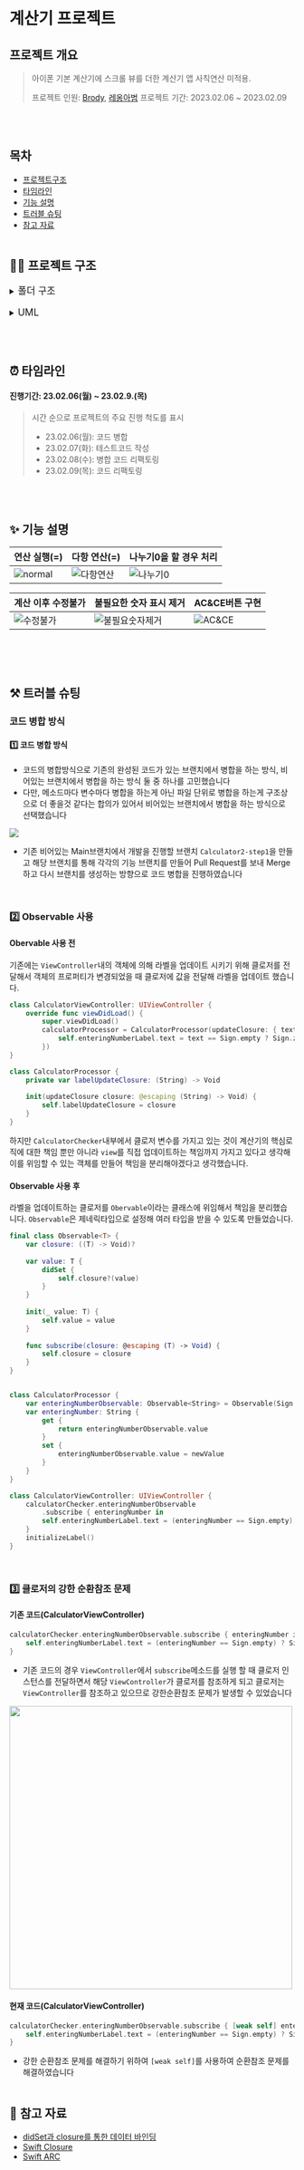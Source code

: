 # 계산기 프로젝트
## 프로젝트 개요
> 아이폰 기본 계산기에 스크롤 뷰를 더한 계산기 앱
> 사칙연산 미적용.
> 
> 프로젝트 인원: [Brody](https://github.com/seunghyunCheon), [레옹아범](https://github.com/fatherLeon)
> 프로젝트 기간: 2023.02.06 ~ 2023.02.09

<br/><br/>

## 목차
- [프로젝트구조](#✍🏻-프로젝트-구조)
- [타임라인](#⏰-타임라인)
- [기능 설명](#✨-기능-설명)
- [트러블 슈팅](#⚒️-트러블-슈팅)
- [참고 자료](#📑-참고-자료)
<br/><br/>
## ✍🏻 프로젝트 구조
<details><summary><big>폴더 구조</big></summary>
    
```
├── Protocol
|   └── CalculatorItem
├── Extension
|   ├── StringExtension
|   ├── ScrollViewExtension
|   └── DoubleExtension
├── Model
|   ├── DataStructure
|   |   ├── CalculatorItemQueue
|   |   ├── LinkedList
|   |   └── Node
|   ├── Operator
|   ├── CalculatorProcessor
|   ├── Formula
|   ├── Sign
|   └── Obervable
├── ViewController
|   └── CalculatorViewController
└── View
    ├── Main
    └── CalculatorStackView

```

</details>

</br>

<details><summary><big>UML</big></summary>

<img src="https://github.com/seunghyunCheon/ios-calculator-app/blob/calculator2-step2/Image/UML.png?raw=true"/>
   
</details>

<br/><br/> 

## ⏰ 타임라인
#### 진행기간: 23.02.06(월) ~ 23.02.9.(목)

> 시간 순으로 프로젝트의 주요 진행 척도를 표시
> - 23.02.06(월): 코드 병합
> - 23.02.07(화): 테스트코드 작성
> - 23.02.08(수): 병합 코드 리팩토링
> - 23.02.09(목): 코드 리팩토링


<br/><br/>


## ✨ 기능 설명

|연산 실행(=)|다항 연산(=)|나누기0을 할 경우 처리|
|---|---|---|
|![normal](https://github.com/seunghyunCheon/ios-calculator-app/blob/calculator2-step2/Image/기능사진/기본연산.gif?raw=true)|![다항연산](https://github.com/seunghyunCheon/ios-calculator-app/blob/calculator2-step2/Image/기능사진/다항연산.gif?raw=true)|![나누기0](https://github.com/seunghyunCheon/ios-calculator-app/blob/calculator2-step2/Image/기능사진/나누기0.gif?raw=true)|

|계산 이후 수정불가|불필요한 숫자 표시 제거|AC&CE버튼 구현|
|---|---|---|
|![수정불가](https://github.com/seunghyunCheon/ios-calculator-app/blob/calculator2-step2/Image/기능사진/계산이후수정불가.gif?raw=true)|![불필요숫자제거](https://github.com/seunghyunCheon/ios-calculator-app/blob/calculator2-step2/Image/기능사진/불필요한숫자표시제거.gif?raw=true)|![AC&CE](https://github.com/seunghyunCheon/ios-calculator-app/blob/calculator2-step2/Image/기능사진/AC&CE.gif?raw=true)|

<br/><br/><br/>

## ⚒️ 트러블 슈팅
### 코드 병합 방식
#### 1️⃣ 코드 병합 방식
* 코드의 병합방식으로 기존의 완성된 코드가 있는 브랜치에서 병합을 하는 방식, 비어있는 브랜치에서 병합을 하는 방식 둘 중 하나를 고민했습니다
* 다만, 메소드마다 변수마다 병합을 하는게 아닌 파일 단위로 병합을 하는게 구조상으로 더 좋을것 같다는 합의가 있어서 비어있는 브랜치에서 병합을 하는 방식으로 선택했습니다


<img src="https://github.com/seunghyunCheon/ios-calculator-app/blob/calculator2-step2/Image/코드병합방식.png?raw=true"/>

* 기존 비어있는 Main브랜치에서 개발을 진행할 브랜치 `Calculator2-step1`을 만들고 해당 브랜치를 통해 각각의 기능 브랜치를 만들어 Pull Request를 보내 Merge하고 다시 브랜치를 생성하는 방향으로 코드 병합을 진행하였습니다

</br>

### 2️⃣ Observable 사용

#### Obervable 사용 전
기존에는 `ViewController`내의 객체에 의해 라벨을 업데이트 시키기 위해 클로저를 전달해서 객체의 프로퍼티가 변경되었을 때 클로저에 값을 전달해 라벨을 업데이트 했습니다.
```swift
class CalculatorViewController: UIViewController {
    override func viewDidLoad() {
        super.viewDidLoad()
        calculatorProcessor = CalculatorProcessor(updateClosure: { text in
            self.enteringNumberLabel.text = text == Sign.empty ? Sign.zero : text
        })
}

class CalculatorProcessor {
    private var labelUpdateClosure: (String) -> Void
    
    init(updateClosure closure: @escaping (String) -> Void) {
        self.labelUpdateClosure = closure
    }
}
```

하지만 `CalculatorChecker`내부에서 클로저 변수를 가지고 있는 것이 계산기의 핵심로직에 대한 책임 뿐만 아니라 `view`를 직접 업데이트하는 책임까지 가지고 있다고 생각해 이를 위임할 수 있는 객체를 만들어 책임을 분리해야겠다고 생각했습니다.

#### Observable 사용 후
라벨을 업데이트하는 클로저를 `Obervable`이라는 클래스에 위임해서 책임을 분리했습니다. `Observable`은 제네릭타입으로 설정해 여러 타입을 받을 수 있도록 만들었습니다.
```swift
final class Observable<T> {
    var closure: ((T) -> Void)?
    
    var value: T {
        didSet {
            self.closure?(value)
        }
    }
    
    init(_ value: T) {
        self.value = value
    }
    
    func subscribe(closure: @escaping (T) -> Void) {
        self.closure = closure
    }
}


class CalculatorProcessor {
    var enteringNumberObservable: Observable<String> = Observable(Sign.empty)
    var enteringNumber: String {
        get {
            return enteringNumberObservable.value
        }
        set {
            enteringNumberObservable.value = newValue
        }
    }
}

class CalculatorViewController: UIViewController {
    calculatorChecker.enteringNumberObservable
        .subscribe { enteringNumber in
        self.enteringNumberLabel.text = (enteringNumber == Sign.empty) ? Sign.zero : enteringNumber
    }
    initializeLabel()
}
```

</br>

### 3️⃣ 클로저의 강한 순환참조 문제
#### 기존 코드(CalculatorViewController)
```swift
calculatorChecker.enteringNumberObservable.subscribe { enteringNumber in
    self.enteringNumberLabel.text = (enteringNumber == Sign.empty) ? Sign.zero : enteringNumber
}
```

* 기존 코드의 경우 `ViewController`에서 `subscribe`메소드를 실행 할 때 클로저 인스턴스를 전달하면서 해당 `ViewController`가 클로저를 참조하게 되고 클로저는 `ViewController`를 참조하고 있으므로 강한순환참조 문제가 발생할 수 있었습니다

<img src="https://github.com/seunghyunCheon/ios-calculator-app/blob/calculator2-step2/Image/강한순환참조문제.png?raw=true" height=500px>

#### 현재 코드(CalculatorViewController)
```swift
calculatorChecker.enteringNumberObservable.subscribe { [weak self] enteringNumber in
    self.enteringNumberLabel.text = (enteringNumber == Sign.empty) ? Sign.zero : enteringNumber
}
```

* 강한 순환참조 문제를 해결하기 위하여 `[weak self]`를 사용하여 순환참조 문제를 해결하였습니다
<br/><br/>
## 📑 참고 자료
- [didSet과 closure를 통한 데이터 바인딩](https://sujinnaljin.medium.com/swift-didset%EA%B3%BC-closure%EB%A5%BC-%ED%86%B5%ED%95%9C-%EB%8D%B0%EC%9D%B4%ED%84%B0-%EB%B0%94%EC%9D%B8%EB%94%A9-5a610d28c220)
- [Swift Closure](https://docs.swift.org/swift-book/LanguageGuide/Closures.html)
- [Swift ARC](https://docs.swift.org/swift-book/LanguageGuide/AutomaticReferenceCounting.html)
